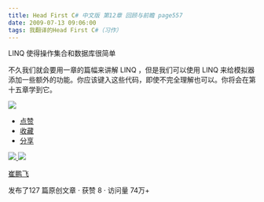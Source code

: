 ```yaml
---
title: Head First C# 中文版 第12章 回顾与前瞻 page557
date: 2009-07-13 09:06:00
tags: 我翻译的Head First C#（习作）
---
```

LINQ  使得操作集合和数据库很简单

  

不久我们就会要用一章的篇幅来讲解  LINQ  ，但是我们可以使用  LINQ
来给模拟器添加一些额外的功能。你应该键入这些代码，即使不完全理解也可以。你将会在第十五章学到它。

  

![](https://p-blog.csdn.net/images/p_blog_csdn_net/cuipengfei1/EntryImages/20090713/2009-07-13_08-48-29.jpg)

  * [ 点赞  ](javascript:;)
  * [ 收藏  ](javascript:;)
  * [ 分享 ](javascript:;)

[ ![](https://profile.csdnimg.cn/5/2/5/3_cuipengfei1)
![](https://g.csdnimg.cn/static/user-reg-year/1x/11.png)
](https://blog.csdn.net/cuipengfei1)

[ 崔鹏飞 ](https://blog.csdn.net/cuipengfei1)

发布了127 篇原创文章  ·  获赞 8  ·  访问量 74万+

